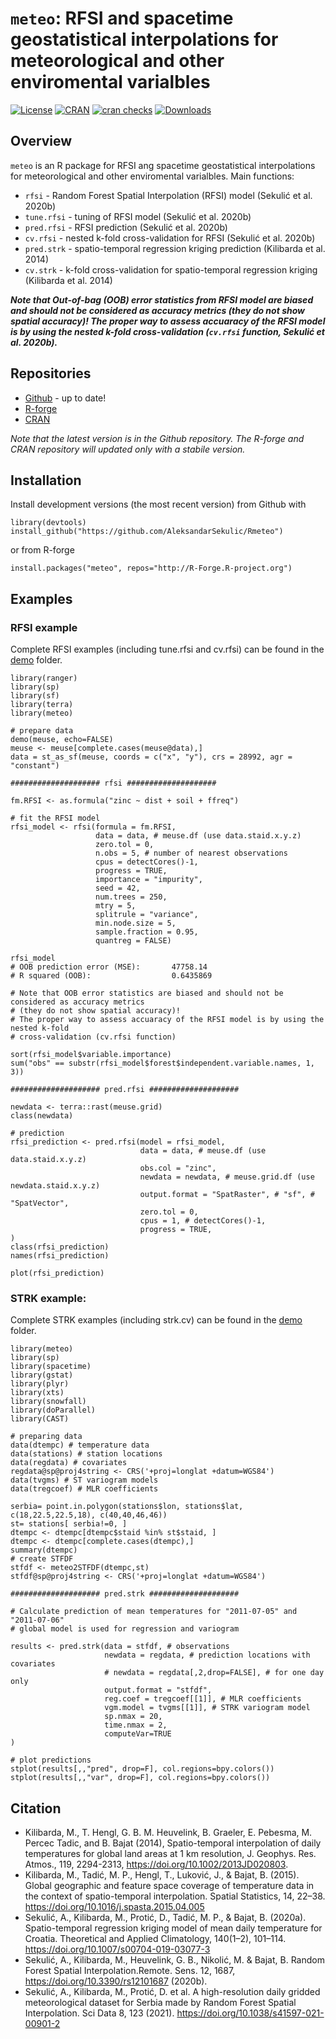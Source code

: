 # `meteo`: RFSI and spacetime geostatistical interpolations for meteorological and other enviromental varialbles
[![License](http://img.shields.io/badge/license-GPL%20%28%3E=%202%29-brightgreen.svg?style=flat)](http://www.gnu.org/licenses/gpl-2.0.html)
[![CRAN](http://www.r-pkg.org/badges/version/meteo)](https://cran.r-project.org/package=meteo)
[![cran checks](https://badges.cranchecks.info/worst/meteo.svg)](https://cran.r-project.org/web/checks/check_results_meteo.html)
[![Downloads](http://cranlogs.r-pkg.org/badges/meteo?color=brightgreen)](http://www.r-pkg.org/pkg/meteo)

## Overview
`meteo` is an R package for RFSI ang spacetime geostatistical interpolations for meteorological and other enviromental varialbles.
Main functions:
* `rfsi` - Random Forest Spatial Interpolation (RFSI) model (Sekulić et al. 2020b)
* `tune.rfsi` - tuning of RFSI model (Sekulić et al. 2020b)
* `pred.rfsi` - RFSI prediction (Sekulić et al. 2020b)
* `cv.rfsi` - nested k-fold cross-validation for RFSI (Sekulić et al. 2020b)
* `pred.strk` - spatio-temporal regression kriging prediction (Kilibarda et al. 2014)
* `cv.strk` - k-fold cross-validation for spatio-temporal regression kriging (Kilibarda et al. 2014)

***Note that Out-of-bag (OOB) error statistics from RFSI model are biased and should not be considered as accuracy metrics (they do not show spatial accuracy)! The proper way to assess accuaracy of the RFSI model is by using the nested k-fold cross-validation (`cv.rfsi` function, Sekulić et al. 2020b).***

## Repositories
* [Github](https://github.com/AleksandarSekulic/Rmeteo) - up to date!
* [R-forge](http://meteo.r-forge.r-project.org/)
* [CRAN](https://cran.r-project.org/package=meteo)

*Note that the latest version is in the Github repository. The R-forge and CRAN repository will updated only with a stabile version.*

## Installation
Install development versions (the most recent version) from Github with
```
library(devtools)
install_github("https://github.com/AleksandarSekulic/Rmeteo")
```
or from R-forge
```
install.packages("meteo", repos="http://R-Forge.R-project.org")
```

## Examples
### RFSI example
Complete RFSI examples (including tune.rfsi and cv.rfsi) can be found in the [demo](demo) folder.
```
library(ranger)
library(sp)
library(sf)
library(terra)
library(meteo)

# prepare data
demo(meuse, echo=FALSE)
meuse <- meuse[complete.cases(meuse@data),]
data = st_as_sf(meuse, coords = c("x", "y"), crs = 28992, agr = "constant")

#################### rfsi ####################

fm.RFSI <- as.formula("zinc ~ dist + soil + ffreq")

# fit the RFSI model
rfsi_model <- rfsi(formula = fm.RFSI,
                   data = data, # meuse.df (use data.staid.x.y.z)
                   zero.tol = 0,
                   n.obs = 5, # number of nearest observations
                   cpus = detectCores()-1,
                   progress = TRUE,
                   importance = "impurity",
                   seed = 42,
                   num.trees = 250,
                   mtry = 5,
                   splitrule = "variance",
                   min.node.size = 5,
                   sample.fraction = 0.95,
                   quantreg = FALSE)

rfsi_model
# OOB prediction error (MSE):       47758.14 
# R squared (OOB):                  0.6435869 

# Note that OOB error statistics are biased and should not be considered as accuracy metrics
# (they do not show spatial accuracy)!
# The proper way to assess accuaracy of the RFSI model is by using the nested k-fold
# cross-validation (cv.rfsi function)

sort(rfsi_model$variable.importance)
sum("obs" == substr(rfsi_model$forest$independent.variable.names, 1, 3))

#################### pred.rfsi ####################

newdata <- terra::rast(meuse.grid)
class(newdata)

# prediction
rfsi_prediction <- pred.rfsi(model = rfsi_model,
                             data = data, # meuse.df (use data.staid.x.y.z)
                             obs.col = "zinc",
                             newdata = newdata, # meuse.grid.df (use newdata.staid.x.y.z)
                             output.format = "SpatRaster", # "sf", # "SpatVector", 
                             zero.tol = 0,
                             cpus = 1, # detectCores()-1,
                             progress = TRUE,
)
class(rfsi_prediction)
names(rfsi_prediction)

plot(rfsi_prediction)
```
### STRK example:
Complete STRK examples (including strk.cv) can be found in the [demo](demo) folder.
```
library(meteo)
library(sp)
library(spacetime)
library(gstat)
library(plyr)
library(xts)
library(snowfall)
library(doParallel)
library(CAST)

# preparing data
data(dtempc) # temperature data
data(stations) # station locations
data(regdata) # covariates
regdata@sp@proj4string <- CRS('+proj=longlat +datum=WGS84')
data(tvgms) # ST variogram models
data(tregcoef) # MLR coefficients

serbia= point.in.polygon(stations$lon, stations$lat, c(18,22.5,22.5,18), c(40,40,46,46))
st= stations[ serbia!=0, ]
dtempc <- dtempc[dtempc$staid %in% st$staid, ]
dtempc <- dtempc[complete.cases(dtempc),]
summary(dtempc)
# create STFDF
stfdf <- meteo2STFDF(dtempc,st)
stfdf@sp@proj4string <- CRS('+proj=longlat +datum=WGS84')

#################### pred.strk ####################

# Calculate prediction of mean temperatures for "2011-07-05" and "2011-07-06" 
# global model is used for regression and variogram

results <- pred.strk(data = stfdf, # observations
                     newdata = regdata, # prediction locations with covariates
                     # newdata = regdata[,2,drop=FALSE], # for one day only
                     output.format = "stfdf",
                     reg.coef = tregcoef[[1]], # MLR coefficients
                     vgm.model = tvgms[[1]], # STRK variogram model
                     sp.nmax = 20,
                     time.nmax = 2,
                     computeVar=TRUE
)

# plot predictions
stplot(results[,,"pred", drop=F], col.regions=bpy.colors())
stplot(results[,,"var", drop=F], col.regions=bpy.colors())
```

## Citation

* Kilibarda, M., T. Hengl, G. B. M. Heuvelink, B. Graeler, E. Pebesma, M. Percec Tadic, and B. Bajat (2014), Spatio-temporal interpolation of daily temperatures for global land areas at 1 km resolution, J. Geophys. Res. Atmos., 119, 2294-2313, https://doi.org/10.1002/2013JD020803.
* Kilibarda, M., Tadić, M. P., Hengl, T., Luković, J., & Bajat, B. (2015). Global geographic and feature space coverage of temperature data in the context of spatio-temporal interpolation. Spatial Statistics, 14, 22–38. https://doi.org/10.1016/j.spasta.2015.04.005
* Sekulić, A., Kilibarda, M., Protić, D., Tadić, M. P., & Bajat, B. (2020a). Spatio-temporal regression kriging model of mean daily temperature for Croatia. Theoretical and Applied Climatology, 140(1–2), 101–114. https://doi.org/10.1007/s00704-019-03077-3
* Sekulić, A., Kilibarda, M., Heuvelink, G. B., Nikolić, M. & Bajat, B. Random Forest Spatial Interpolation.Remote. Sens. 12, 1687, https://doi.org/10.3390/rs12101687 (2020b).
* Sekulić, A., Kilibarda, M., Protić, D. et al. A high-resolution daily gridded meteorological dataset for Serbia made by Random Forest Spatial Interpolation. Sci Data 8, 123 (2021). https://doi.org/10.1038/s41597-021-00901-2


